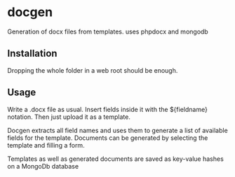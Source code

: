 # docgen
Generation of docx files from templates. uses phpdocx and mongodb

## Installation
Dropping the whole folder in a web root should be enough.
## Usage
Write a .docx file as usual. Insert fields inside it with the ${fieldname} notation. Then just upload it as a template.

Docgen extracts all field names and uses them to generate a list of available fields for the template. Documents can be generated by selecting the template and filling a form.

Templates as well as generated documents are saved as key-value hashes on a MongoDb database

